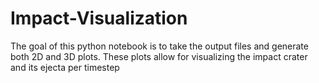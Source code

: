 # Impact-Visualization

The goal of this python notebook is to take the output files and generate both 2D and 3D plots. These plots allow for visualizing the impact crater and its ejecta per timestep
